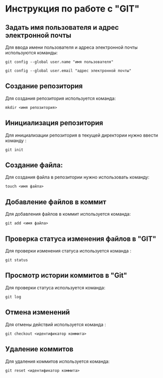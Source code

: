 # Инструкция по работе с "GIT"

## Задать имя пользователя и адрес электронной почты

Для ввода имени пользователя и адреса электронной почты используются команды:

```
git config --global user.name "имя пользователя"

git config --global user.email "адрес электронной почты"
```

## Создание репозитория
Для создания репозитория используется команда:

```
mkdir <имя репозитория>
```

## Инициализация репозитория

Для инициализации репозитория в текущей директории нужно ввести команду :
```
git init
```
## Создание файла:

Для создания файла в репозитории нужно использовать команду:
```
touch <имя файла>
```
## Добавление файлов в коммит

Для добавления файлов в коммит используется команда:

```
git add <имя файла>
```
## Проверка статуса изменения файлов в "GIT"

Для проверки изменения статуса используется команда :

```
git status
```

## Просмотр истории коммитов в "Git"
Для проверки статуса используется команда:

```
git log
```

## Отмена изменений

Для отмены действий используется команда :

```
git checkout <идентификатор коммита>
```

## Удаление коммитов

Для удаления коммитов используется команда:

```
git reset <идентификатор коммита>

```

